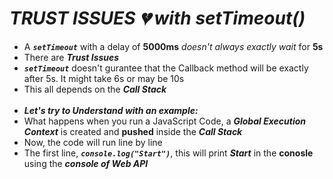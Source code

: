 # _TRUST ISSUES 💔 with setTimeout()_

- A **_`setTimeout`_** with a delay of **5000ms** _doesn't always exactly wait_ for **5s**
- There are **_Trust Issues_**
- **_`setTimeout`_** doesn't gurantee that the Callback method will be exactly after 5s. It might take 6s or may be 10s
- This all depends on the _**Call Stack**_ <br><br>
- **_Let's try to Understand with an example:_**
- What happens when you run a JavaScript Code, a **_Global Execution Context_** is created and **pushed** inside the **_Call Stack_**
- Now, the code will run line by line
- The first line, **_`console.log("Start")`_**, this will print **_Start_** in the **conosle** using the **_console of Web API_**









